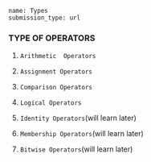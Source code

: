 ```ngMeta
name: Types 
submission_type: url
```

### TYPE OF OPERATORS

1. `Arithmetic  Operators`

2. `Assignment Operators`

3. `Comparison Operators`

4. `Logical Operators`

5. `Identity Operators`(will learn later)

6. `Membership Operators`(will learn later)

7. `Bitwise Operators`(will learn later)
